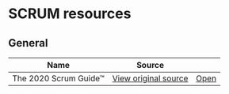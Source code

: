 # SCRUM resources

## General 
| Name | Source | |
|---|---|---|
| The 2020 Scrum Guide™ | [View original source](https://scrumguides.org/scrum-guide.html) | [Open](/general/The-2020-Scrum-Guide.md) |